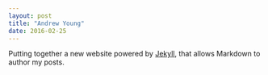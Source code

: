 ```yaml
---
layout: post
title: "Andrew Young"
date: 2016-02-25
---
```


Putting together a new website powered by [Jekyll](http://jekyllrb.com), that allows Markdown to author my posts.
